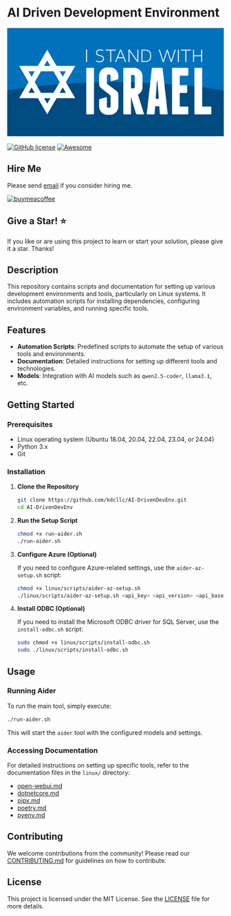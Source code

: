 # AI Driven Development Environment

![I stand with Israel](./images/IStandWithIsrael.png)

[![GitHub license](https://img.shields.io/badge/license-MIT-blue.svg?style=flat-square)](https://raw.githubusercontent.com/kdcllc/AI-DrivenDevEnv/master/LICENSE) [![Awesome](https://awesome.re/badge.svg)](https://awesome.re)

## Hire Me

Please send [email](mailto:kingdavidconsulting@gmail.com) if you consider hiring me.

[![buymeacoffee](https://www.buymeacoffee.com/assets/img/custom_images/orange_img.png)](https://www.buymeacoffee.com/vyve0og)

## Give a Star! :star:

If you like or are using this project to learn or start your solution, please give it a star. Thanks!


## Description

This repository contains scripts and documentation for setting up various development environments and tools, particularly on Linux systems. It includes automation scripts for installing dependencies, configuring environment variables, and running specific tools.

## Features

- **Automation Scripts**: Predefined scripts to automate the setup of various tools and environments.
- **Documentation**: Detailed instructions for setting up different tools and technologies.
- **Models**: Integration with AI models such as `qwen2.5-coder`, `llama3.1`, etc.

## Getting Started

### Prerequisites

- Linux operating system (Ubuntu 18.04, 20.04, 22.04, 23.04, or 24.04)
- Python 3.x
- Git

### Installation

1. **Clone the Repository**

   ```bash
   git clone https://github.com/kdcllc/AI-DrivenDevEnv.git
   cd AI-DrivenDevEnv
   ```

2. **Run the Setup Script**

   ```bash
   chmod +x run-aider.sh
   ./run-aider.sh
   ```

3. **Configure Azure (Optional)**

   If you need to configure Azure-related settings, use the `aider-az-setup.sh` script:

   ```bash
   chmod +x linux/scripts/aider-az-setup.sh
   ./linux/scripts/aider-az-setup.sh <api_key> <api_version> <api_base>
   ```

4. **Install ODBC (Optional)**

   If you need to install the Microsoft ODBC driver for SQL Server, use the `install-odbc.sh` script:

   ```bash
   sudo chmod +x linux/scripts/install-odbc.sh
   sudo ./linux/scripts/install-odbc.sh
   ```

## Usage

### Running Aider

To run the main tool, simply execute:

```bash
./run-aider.sh
```

This will start the `aider` tool with the configured models and settings.

### Accessing Documentation

For detailed instructions on setting up specific tools, refer to the documentation files in the `linux/` directory:

- [open-webui.md](linux/open-webui.md)
- [dotnetcore.md](linux/dotnetcore.md)
- [pipx.md](linux/pipx.md)
- [poetry.md](linux/poetry.md)
- [pyenv.md](linux/pyenv.md)

## Contributing

We welcome contributions from the community! Please read our [CONTRIBUTING.md](CONTRIBUTING.md) for guidelines on how to contribute.

## License

This project is licensed under the MIT License. See the [LICENSE](LICENSE) file for more details.

